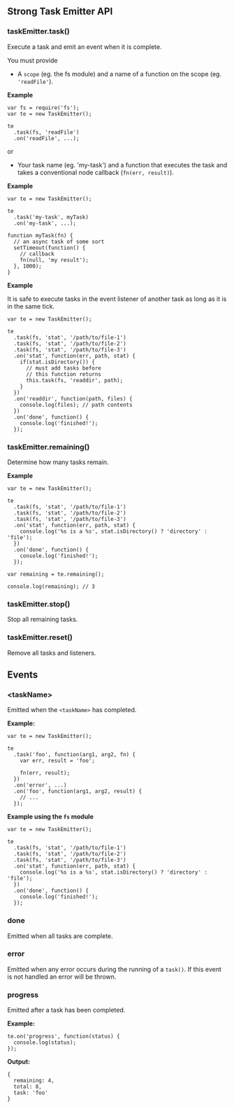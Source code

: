 ## Strong Task Emitter API

### taskEmitter.task()

Execute a task and emit an event when it is complete.

You must provide

  - A `scope` (eg. the fs module) and a name of a function on the scope (eg. `'readFile'`).

**Example**

    var fs = require('fs');
    var te = new TaskEmitter();

    te
      .task(fs, 'readFile')
      .on('readFile', ...);
  
or

  - Your task name (eg. 'my-task') and a function that executes the task and takes a conventional node callback (`fn(err, result)`).
  
**Example**

    var te = new TaskEmitter();

    te
      .task('my-task', myTask)
      .on('my-task', ...);
      
    function myTask(fn) {
      // an async task of some sort
      setTimeout(function() {
        // callback
        fn(null, 'my result');
      }, 1000);
    }
    
**Example**

It is safe to execute tasks in the event listener of another task as long as it is in the same tick.

    var te = new TaskEmitter();

    te
      .task(fs, 'stat', '/path/to/file-1')
      .task(fs, 'stat', '/path/to/file-2')
      .task(fs, 'stat', '/path/to/file-3')
      .on('stat', function(err, path, stat) {
        if(stat.isDirectory()) {
          // must add tasks before
          // this function returns
          this.task(fs, 'readdir', path);
        }
      })
      .on('readdir', function(path, files) {
        console.log(files); // path contents
      })
      .on('done', function() {
        console.log('finished!');
      });
    
### taskEmitter.remaining()

Determine how many tasks remain.

**Example**

    var te = new TaskEmitter();

    te
      .task(fs, 'stat', '/path/to/file-1')
      .task(fs, 'stat', '/path/to/file-2')
      .task(fs, 'stat', '/path/to/file-3')
      .on('stat', function(err, path, stat) {
        console.log('%s is a %s', stat.isDirectory() ? 'directory' : 'file');
      })
      .on('done', function() {
        console.log('finished!');
      });
      
    var remaining = te.remaining();
    
    console.log(remaining); // 3

### taskEmitter.stop()

Stop all remaining tasks.

### taskEmitter.reset()

Remove all tasks and listeners.
    
## Events

### &lt;taskName&gt;
  
Emitted when the `<taskName>` has completed.
  
**Example:**

    var te = new TaskEmitter();

    te
      .task('foo', function(arg1, arg2, fn) {
        var err, result = 'foo';
    
        fn(err, result);
      })
      .on('error', ...)
      .on('foo', function(arg1, arg2, result) {
        // ...
      });

**Example using the `fs` module**

    var te = new TaskEmitter();
    
    te
      .task(fs, 'stat', '/path/to/file-1')
      .task(fs, 'stat', '/path/to/file-2')
      .task(fs, 'stat', '/path/to/file-3')
      .on('stat', function(err, path, stat) {
        console.log('%s is a %s', stat.isDirectory() ? 'directory' : 'file');
      })
      .on('done', function() {
        console.log('finished!');
      });

### done

Emitted when all tasks are complete.

### error

Emitted when any error occurs during the running of a `task()`. If this event is not handled an error will be thrown.

### progress

Emitted after a task has been completed.

**Example:**

    te.on('progress', function(status) {
      console.log(status);
    });
    
**Output:**

    {
      remaining: 4,
      total: 8,
      task: 'foo'
    }
